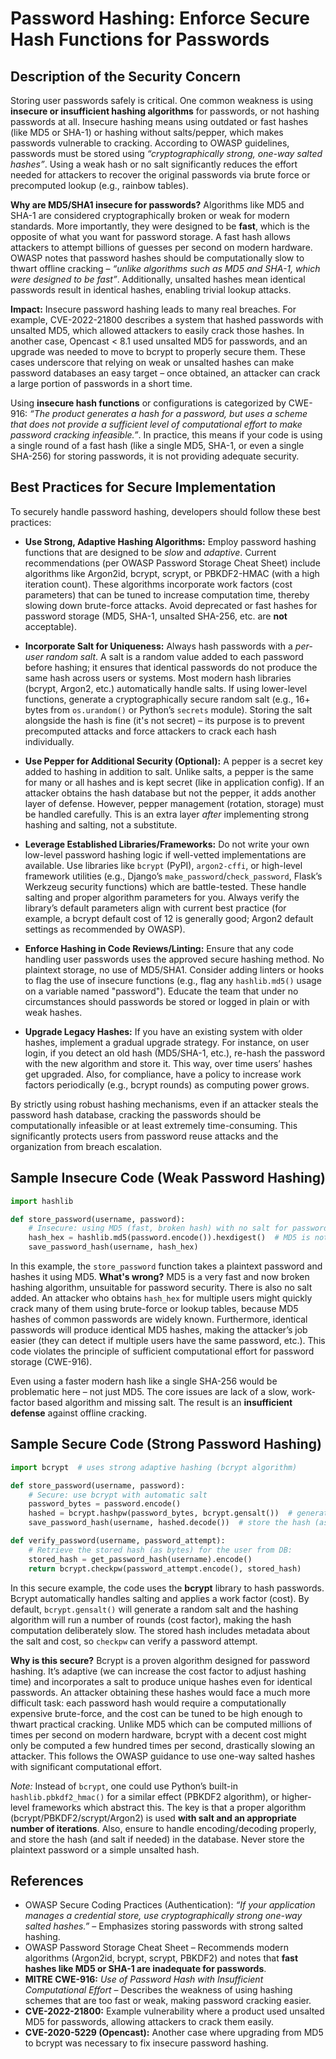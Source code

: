 
# Password Hashing: Enforce Secure Hash Functions for Passwords

## Description of the Security Concern

Storing user passwords safely is critical. One common weakness is using **insecure or insufficient hashing algorithms** for passwords, or not hashing passwords at all. Insecure hashing means using outdated or fast hashes (like MD5 or SHA-1) or hashing without salts/pepper, which makes passwords vulnerable to cracking. According to OWASP guidelines, passwords must be stored using *“cryptographically strong, one-way salted hashes”*. Using a weak hash or no salt significantly reduces the effort needed for attackers to recover the original passwords via brute force or precomputed lookup (e.g., rainbow tables).

**Why are MD5/SHA1 insecure for passwords?** Algorithms like MD5 and SHA-1 are considered cryptographically broken or weak for modern standards. More importantly, they were designed to be **fast**, which is the opposite of what you want for password storage. A fast hash allows attackers to attempt billions of guesses per second on modern hardware. OWASP notes that password hashes should be computationally slow to thwart offline cracking – *“unlike algorithms such as MD5 and SHA-1, which were designed to be fast”*. Additionally, unsalted hashes mean identical passwords result in identical hashes, enabling trivial lookup attacks.

**Impact:** Insecure password hashing leads to many real breaches. For example, CVE-2022-21800 describes a system that hashed passwords with unsalted MD5, which allowed attackers to easily crack those hashes. In another case, Opencast < 8.1 used unsalted MD5 for passwords, and an upgrade was needed to move to bcrypt to properly secure them. These cases underscore that relying on weak or unsalted hashes can make password databases an easy target – once obtained, an attacker can crack a large portion of passwords in a short time.

Using **insecure hash functions** or configurations is categorized by CWE-916: *“The product generates a hash for a password, but uses a scheme that does not provide a sufficient level of computational effort to make password cracking infeasible.”*. In practice, this means if your code is using a single round of a fast hash (like a single MD5, SHA-1, or even a single SHA-256) for storing passwords, it is not providing adequate security.

## Best Practices for Secure Implementation

To securely handle password hashing, developers should follow these best practices:

* **Use Strong, Adaptive Hashing Algorithms:** Employ password hashing functions that are designed to be *slow* and *adaptive*. Current recommendations (per OWASP Password Storage Cheat Sheet) include algorithms like Argon2id, bcrypt, scrypt, or PBKDF2-HMAC (with a high iteration count). These algorithms incorporate work factors (cost parameters) that can be tuned to increase computation time, thereby slowing down brute-force attacks. Avoid deprecated or fast hashes for password storage (MD5, SHA-1, unsalted SHA-256, etc. are **not** acceptable).

* **Incorporate Salt for Uniqueness:** Always hash passwords with a *per-user random salt*. A salt is a random value added to each password before hashing; it ensures that identical passwords do not produce the same hash across users or systems. Most modern hash libraries (bcrypt, Argon2, etc.) automatically handle salts. If using lower-level functions, generate a cryptographically secure random salt (e.g., 16+ bytes from `os.urandom()` or Python’s `secrets` module). Storing the salt alongside the hash is fine (it's not secret) – its purpose is to prevent precomputed attacks and force attackers to crack each hash individually.

* **Use Pepper for Additional Security (Optional):** A pepper is a secret key added to hashing in addition to salt. Unlike salts, a pepper is the same for many or all hashes and is kept secret (like in application config). If an attacker obtains the hash database but not the pepper, it adds another layer of defense. However, pepper management (rotation, storage) must be handled carefully. This is an extra layer *after* implementing strong hashing and salting, not a substitute.

* **Leverage Established Libraries/Frameworks:** Do not write your own low-level password hashing logic if well-vetted implementations are available. Use libraries like `bcrypt` (PyPI), `argon2-cffi`, or high-level framework utilities (e.g., Django’s `make_password`/`check_password`, Flask’s Werkzeug security functions) which are battle-tested. These handle salting and proper algorithm parameters for you. Always verify the library’s default parameters align with current best practice (for example, a bcrypt default cost of 12 is generally good; Argon2 default settings as recommended by OWASP).

* **Enforce Hashing in Code Reviews/Linting:** Ensure that any code handling user passwords uses the approved secure hashing method. No plaintext storage, no use of MD5/SHA1. Consider adding linters or hooks to flag the use of insecure functions (e.g., flag any `hashlib.md5()` usage on a variable named "password"). Educate the team that under no circumstances should passwords be stored or logged in plain or with weak hashes.

* **Upgrade Legacy Hashes:** If you have an existing system with older hashes, implement a gradual upgrade strategy. For instance, on user login, if you detect an old hash (MD5/SHA-1, etc.), re-hash the password with the new algorithm and store it. This way, over time users’ hashes get upgraded. Also, for compliance, have a policy to increase work factors periodically (e.g., bcrypt rounds) as computing power grows.

By strictly using robust hashing mechanisms, even if an attacker steals the password hash database, cracking the passwords should be computationally infeasible or at least extremely time-consuming. This significantly protects users from password reuse attacks and the organization from breach escalation.

## Sample Insecure Code (Weak Password Hashing)

```python
import hashlib

def store_password(username, password):
    # Insecure: using MD5 (fast, broken hash) with no salt for password
    hash_hex = hashlib.md5(password.encode()).hexdigest()  # MD5 is not secure for passwords!
    save_password_hash(username, hash_hex)
```

In this example, the `store_password` function takes a plaintext password and hashes it using MD5. **What's wrong?** MD5 is a very fast and now broken hashing algorithm, unsuitable for password security. There is also no salt added. An attacker who obtains `hash_hex` for multiple users might quickly crack many of them using brute-force or lookup tables, because MD5 hashes of common passwords are widely known. Furthermore, identical passwords will produce identical MD5 hashes, making the attacker’s job easier (they can detect if multiple users have the same password, etc.). This code violates the principle of sufficient computational effort for password storage (CWE-916).

Even using a faster modern hash like a single SHA-256 would be problematic here – not just MD5. The core issues are lack of a slow, work-factor based algorithm and missing salt. The result is an **insufficient defense** against offline cracking.

## Sample Secure Code (Strong Password Hashing)

```python
import bcrypt  # uses strong adaptive hashing (bcrypt algorithm)

def store_password(username, password):
    # Secure: use bcrypt with automatic salt
    password_bytes = password.encode()                              
    hashed = bcrypt.hashpw(password_bytes, bcrypt.gensalt())  # generates salt and hashes with bcrypt
    save_password_hash(username, hashed.decode())  # store the hash (as printable string)

def verify_password(username, password_attempt):
    # Retrieve the stored hash (as bytes) for the user from DB:
    stored_hash = get_password_hash(username).encode()  
    return bcrypt.checkpw(password_attempt.encode(), stored_hash)
```

In this secure example, the code uses the **bcrypt** library to hash passwords. Bcrypt automatically handles salting and applies a work factor (cost). By default, `bcrypt.gensalt()` will generate a random salt and the hashing algorithm will run a number of rounds (cost factor), making the hash computation deliberately slow. The stored hash includes metadata about the salt and cost, so `checkpw` can verify a password attempt.

**Why is this secure?** Bcrypt is a proven algorithm designed for password hashing. It’s adaptive (we can increase the cost factor to adjust hashing time) and incorporates a salt to produce unique hashes even for identical passwords. An attacker obtaining these hashes would face a much more difficult task: each password hash would require a computationally expensive brute-force, and the cost can be tuned to be high enough to thwart practical cracking. Unlike MD5 which can be computed millions of times per second on modern hardware, bcrypt with a decent cost might only be computed a few hundred times per second, drastically slowing an attacker. This follows the OWASP guidance to use one-way salted hashes with significant computational effort.

*Note:* Instead of `bcrypt`, one could use Python’s built-in `hashlib.pbkdf2_hmac()` for a similar effect (PBKDF2 algorithm), or higher-level frameworks which abstract this. The key is that a proper algorithm (bcrypt/PBKDF2/scrypt/Argon2) is used **with salt and an appropriate number of iterations**. Also, ensure to handle encoding/decoding properly, and store the hash (and salt if needed) in the database. Never store the plaintext password or a simple unsalted hash.

## References

* OWASP Secure Coding Practices (Authentication): *“If your application manages a credential store, use cryptographically strong one-way salted hashes.”* – Emphasizes storing passwords with strong salted hashing.
* OWASP Password Storage Cheat Sheet – Recommends modern algorithms (Argon2id, bcrypt, scrypt, PBKDF2) and notes that **fast hashes like MD5 or SHA-1 are inadequate for passwords**.
* **MITRE CWE-916:** *Use of Password Hash with Insufficient Computational Effort* – Describes the weakness of using hashing schemes that are too fast or weak, making password cracking easier.
* **CVE-2022-21800:** Example vulnerability where a product used unsalted MD5 for passwords, allowing attackers to crack them easily.
* **CVE-2020-5229 (Opencast):** Another case where upgrading from MD5 to bcrypt was necessary to fix insecure password hashing.